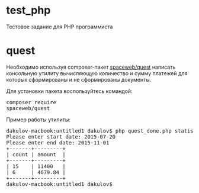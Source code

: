 # test_php
Тестовое задание для PHP программиста
# quest
Необходимо используя composer-пакет [spaceweb/quest](https://packagist.org/packages/spaceweb/quest) написать консольную утилиту вычисляющую количество и сумму платежей для которых сформированы и не сформированы документы.

Для установки пакета воспользуйтесь командой: <pre>composer require spaceweb/quest</pre>

Пример работы утилиты:
<pre>
dakulov-macbook:untitled1 dakulov$ php quest_done.php statistic --without-documents --with-documents
Please enter start date: 2015-07-20
Please enter end date: 2015-11-01
+-------+---------+
| count | amount  |
+-------+---------+
| 15    | 11400   |
| 6     | 4679.84 |
+-------+---------+
dakulov-macbook:untitled1 dakulov$ 
</pre>

